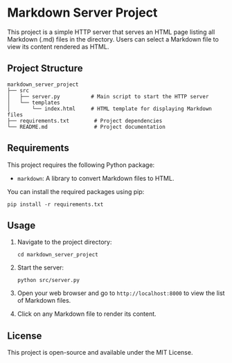 # Markdown Server Project

This project is a simple HTTP server that serves an HTML page listing all Markdown (.md) files in the directory. Users can select a Markdown file to view its content rendered as HTML.

## Project Structure

```
markdown_server_project
├── src
│   ├── server.py          # Main script to start the HTTP server
│   └── templates
│       └── index.html     # HTML template for displaying Markdown files
├── requirements.txt        # Project dependencies
└── README.md               # Project documentation
```

## Requirements

This project requires the following Python package:

- `markdown`: A library to convert Markdown files to HTML.

You can install the required packages using pip:

```
pip install -r requirements.txt
```

## Usage

1. Navigate to the project directory:

   ```
   cd markdown_server_project
   ```

2. Start the server:

   ```
   python src/server.py
   ```

3. Open your web browser and go to `http://localhost:8000` to view the list of Markdown files.

4. Click on any Markdown file to render its content.

## License

This project is open-source and available under the MIT License.
